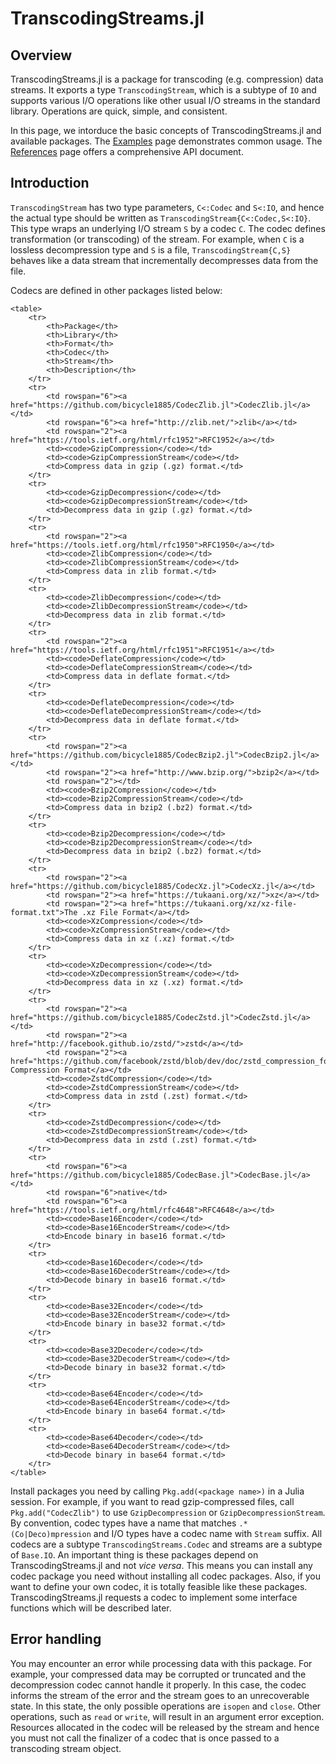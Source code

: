 TranscodingStreams.jl
=====================

Overview
--------

TranscodingStreams.jl is a package for transcoding (e.g. compression) data
streams. It exports a type `TranscodingStream`, which is a subtype of `IO` and
supports various I/O operations like other usual I/O streams in the standard
library. Operations are quick, simple, and consistent.

In this page, we intorduce the basic concepts of TranscodingStreams.jl and
available packages. The [Examples](@ref) page demonstrates common usage. The
[References](@ref) page offers a comprehensive API document.


Introduction
------------

`TranscodingStream` has two type parameters, `C<:Codec` and `S<:IO`, and hence
the actual type should be written as `TranscodingStream{C<:Codec,S<:IO}`. This
type wraps an underlying I/O stream `S` by a codec `C`. The codec defines
transformation (or transcoding) of the stream. For example, when `C` is a
lossless decompression type and `S` is a file, `TranscodingStream{C,S}` behaves
like a data stream that incrementally decompresses data from the file.

Codecs are defined in other packages listed below:

```@raw html
<table>
    <tr>
        <th>Package</th>
        <th>Library</th>
        <th>Format</th>
        <th>Codec</th>
        <th>Stream</th>
        <th>Description</th>
    </tr>
    <tr>
        <td rowspan="6"><a href="https://github.com/bicycle1885/CodecZlib.jl">CodecZlib.jl</a></td>
        <td rowspan="6"><a href="http://zlib.net/">zlib</a></td>
        <td rowspan="2"><a href="https://tools.ietf.org/html/rfc1952">RFC1952</a></td>
        <td><code>GzipCompression</code></td>
        <td><code>GzipCompressionStream</code></td>
        <td>Compress data in gzip (.gz) format.</td>
    </tr>
    <tr>
        <td><code>GzipDecompression</code></td>
        <td><code>GzipDecompressionStream</code></td>
        <td>Decompress data in gzip (.gz) format.</td>
    </tr>
    <tr>
        <td rowspan="2"><a href="https://tools.ietf.org/html/rfc1950">RFC1950</a></td>
        <td><code>ZlibCompression</code></td>
        <td><code>ZlibCompressionStream</code></td>
        <td>Compress data in zlib format.</td>
    </tr>
    <tr>
        <td><code>ZlibDecompression</code></td>
        <td><code>ZlibDecompressionStream</code></td>
        <td>Decompress data in zlib format.</td>
    </tr>
    <tr>
        <td rowspan="2"><a href="https://tools.ietf.org/html/rfc1951">RFC1951</a></td>
        <td><code>DeflateCompression</code></td>
        <td><code>DeflateCompressionStream</code></td>
        <td>Compress data in deflate format.</td>
    </tr>
    <tr>
        <td><code>DeflateDecompression</code></td>
        <td><code>DeflateDecompressionStream</code></td>
        <td>Decompress data in deflate format.</td>
    </tr>
    <tr>
        <td rowspan="2"><a href="https://github.com/bicycle1885/CodecBzip2.jl">CodecBzip2.jl</a></td>
        <td rowspan="2"><a href="http://www.bzip.org/">bzip2</a></td>
        <td rowspan="2"></td>
        <td><code>Bzip2Compression</code></td>
        <td><code>Bzip2CompressionStream</code></td>
        <td>Compress data in bzip2 (.bz2) format.</td>
    </tr>
    <tr>
        <td><code>Bzip2Decompression</code></td>
        <td><code>Bzip2DecompressionStream</code></td>
        <td>Decompress data in bzip2 (.bz2) format.</td>
    </tr>
    <tr>
        <td rowspan="2"><a href="https://github.com/bicycle1885/CodecXz.jl">CodecXz.jl</a></td>
        <td rowspan="2"><a href="https://tukaani.org/xz/">xz</a></td>
        <td rowspan="2"><a href="https://tukaani.org/xz/xz-file-format.txt">The .xz File Format</a></td>
        <td><code>XzCompression</code></td>
        <td><code>XzCompressionStream</code></td>
        <td>Compress data in xz (.xz) format.</td>
    </tr>
    <tr>
        <td><code>XzDecompression</code></td>
        <td><code>XzDecompressionStream</code></td>
        <td>Decompress data in xz (.xz) format.</td>
    </tr>
    <tr>
        <td rowspan="2"><a href="https://github.com/bicycle1885/CodecZstd.jl">CodecZstd.jl</a></td>
        <td rowspan="2"><a href="http://facebook.github.io/zstd/">zstd</a></td>
        <td rowspan="2"><a href="https://github.com/facebook/zstd/blob/dev/doc/zstd_compression_format.md">Zstandard Compression Format</a></td>
        <td><code>ZstdCompression</code></td>
        <td><code>ZstdCompressionStream</code></td>
        <td>Compress data in zstd (.zst) format.</td>
    </tr>
    <tr>
        <td><code>ZstdDecompression</code></td>
        <td><code>ZstdDecompressionStream</code></td>
        <td>Decompress data in zstd (.zst) format.</td>
    </tr>
    <tr>
        <td rowspan="6"><a href="https://github.com/bicycle1885/CodecBase.jl">CodecBase.jl</a></td>
        <td rowspan="6">native</td>
        <td rowspan="6"><a href="https://tools.ietf.org/html/rfc4648">RFC4648</a></td>
        <td><code>Base16Encoder</code></td>
        <td><code>Base16EncoderStream</code></td>
        <td>Encode binary in base16 format.</td>
    </tr>
    <tr>
        <td><code>Base16Decoder</code></td>
        <td><code>Base16DecoderStream</code></td>
        <td>Decode binary in base16 format.</td>
    </tr>
    <tr>
        <td><code>Base32Encoder</code></td>
        <td><code>Base32EncoderStream</code></td>
        <td>Encode binary in base32 format.</td>
    </tr>
    <tr>
        <td><code>Base32Decoder</code></td>
        <td><code>Base32DecoderStream</code></td>
        <td>Decode binary in base32 format.</td>
    </tr>
    <tr>
        <td><code>Base64Encoder</code></td>
        <td><code>Base64EncoderStream</code></td>
        <td>Encode binary in base64 format.</td>
    </tr>
    <tr>
        <td><code>Base64Decoder</code></td>
        <td><code>Base64DecoderStream</code></td>
        <td>Decode binary in base64 format.</td>
    </tr>
</table>
```

Install packages you need by calling `Pkg.add(<package name>)` in a Julia
session. For example, if you want to read gzip-compressed files, call
`Pkg.add("CodecZlib")` to use `GzipDecompression` or `GzipDecompressionStream`.
By convention, codec types have a name that matches `.*(Co|Deco)mpression` and
I/O types have a codec name with `Stream` suffix. All codecs are a subtype
`TranscodingStreams.Codec` and streams are a subtype of `Base.IO`. An important
thing is these packages depend on TranscodingStreams.jl and not *vice versa*.
This means you can install any codec package you need without installing all
codec packages.  Also, if you want to define your own codec, it is totally
feasible like these packages.  TranscodingStreams.jl requests a codec to
implement some interface functions which will be described later.


Error handling
--------------

You may encounter an error while processing data with this package. For example,
your compressed data may be corrupted or truncated and the decompression codec
cannot handle it properly. In this case, the codec informs the stream of the
error and the stream goes to an unrecoverable state. In this state, the only
possible operations are `isopen` and `close`. Other operations, such as `read`
or `write`, will result in an argument error exception. Resources allocated in
the codec will be released by the stream and hence you must not call the
finalizer of a codec that is once passed to a transcoding stream object.
